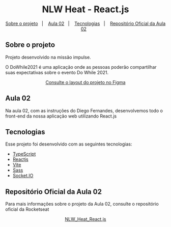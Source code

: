 <h1 align="center"> NLW Heat - React.js </h1>
<p align="center">
  <a href="#-sobre-o-projeto">Sobre o projeto</a>&nbsp;&nbsp;&nbsp;|&nbsp;&nbsp;&nbsp;
  <a href="#-aula-02">Aula 02</a>&nbsp;&nbsp;&nbsp;|&nbsp;&nbsp;&nbsp;
  <a href="#-tecnologias">Tecnologias</a>&nbsp;&nbsp;&nbsp;|&nbsp;&nbsp;&nbsp;
  <a href="#-repositorio">Repositório Oficial da Aula 02</a>&nbsp;&nbsp;&nbsp;
</p>


## Sobre o projeto
<p>Projeto desenvolvido na missão impulse.</p>
<p>O DoWhile2021 é uma aplicação onde as pessoas poderão compartilhar suas expectativas sobre o evento Do While 2021.</p>
<p align="center" >
  <a href="https://www.figma.com/community/file/1031699316177416916">Consulte o layout do projeto no Figma</a>
</p>

## Aula 02
<p>Na aula 02, com as instruções do Diego Fernandes, desenvolvemos todo o front-end da nossa aplicação web utilizando React.js</p>

## Tecnologias

Esse projeto foi desenvolvido com as seguintes tecnologias:

- [TypeScript](https://www.typescriptlang.org/)
- [Reactjs](https://pt-br.reactjs.org/)
- [Vite](https://vitejs.dev/)
- [Sass](https://sass-lang.com/)
- [Socket.IO](https://socket.io/)


## Repositório Oficial da Aula 02
<p>Para mais informações sobre o projeto da Aula 02, consulte o repositório oficial da Rocketseat</p>
<p align="center" >
  <a href="https://github.com/rocketseat-education/nlw-heat-web">NLW_Heat_React.js</a>
</p>
